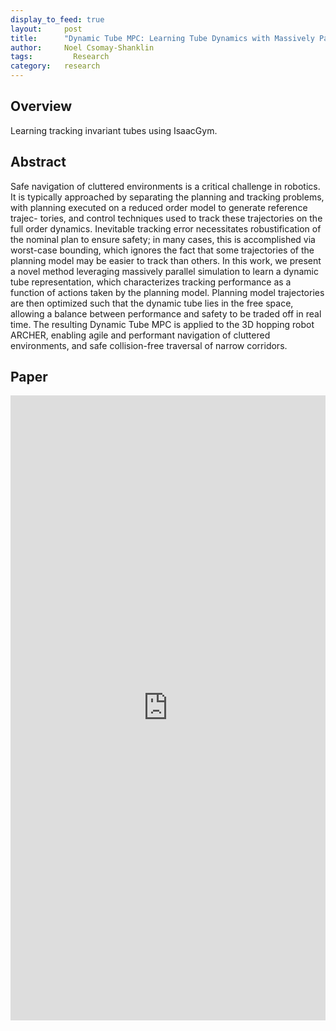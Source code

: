 ```yaml
---
display_to_feed: true
layout:     post
title:      "Dynamic Tube MPC: Learning Tube Dynamics with Massively Parallel Simulation for Robust Safety in Practice"
author:     Noel Csomay-Shanklin
tags: 		  Research
category:   research
---
```


## Overview
Learning tracking invariant tubes using IsaacGym.

## Abstract
Safe navigation of cluttered environments is a
critical challenge in robotics. It is typically approached by
separating the planning and tracking problems, with planning
executed on a reduced order model to generate reference trajec-
tories, and control techniques used to track these trajectories on
the full order dynamics. Inevitable tracking error necessitates
robustification of the nominal plan to ensure safety; in many
cases, this is accomplished via worst-case bounding, which
ignores the fact that some trajectories of the planning model
may be easier to track than others. In this work, we present a
novel method leveraging massively parallel simulation to learn
a dynamic tube representation, which characterizes tracking
performance as a function of actions taken by the planning
model. Planning model trajectories are then optimized such
that the dynamic tube lies in the free space, allowing a balance
between performance and safety to be traded off in real time.
The resulting Dynamic Tube MPC is applied to the 3D hopping
robot ARCHER, enabling agile and performant navigation
of cluttered environments, and safe collision-free traversal of
narrow corridors.

## Paper
<iframe style="width:100%" height="1000px" src="https://noelc-s.github.io/website/papers/Tubes.pdf" frameborder="0" allowfullscreen></iframe>
